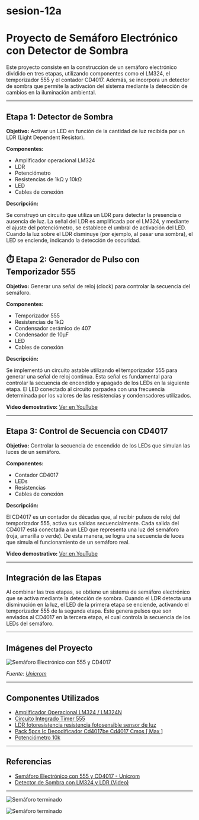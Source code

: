 # sesion-12a

#  Proyecto de Semáforo Electrónico con Detector de Sombra

Este proyecto consiste en la construcción de un semáforo electrónico dividido en tres etapas, utilizando componentes como el LM324, el temporizador 555 y el contador CD4017. Además, se incorpora un detector de sombra que permite la activación del sistema mediante la detección de cambios en la iluminación ambiental.

---

##  Etapa 1: Detector de Sombra

**Objetivo:** Activar un LED en función de la cantidad de luz recibida por un LDR (Light Dependent Resistor).

**Componentes:**

- Amplificador operacional LM324
- LDR
- Potenciómetro
- Resistencias de 1kΩ y 10kΩ
- LED
- Cables de conexión

**Descripción:**

Se construyó un circuito que utiliza un LDR para detectar la presencia o ausencia de luz. La señal del LDR es amplificada por el LM324, y mediante el ajuste del potenciómetro, se establece el umbral de activación del LED. Cuando la luz sobre el LDR disminuye (por ejemplo, al pasar una sombra), el LED se enciende, indicando la detección de oscuridad.

## ⏱️ Etapa 2: Generador de Pulso con Temporizador 555

**Objetivo:** Generar una señal de reloj (clock) para controlar la secuencia del semáforo.

**Componentes:**

- Temporizador 555
- Resistencias de 1kΩ
- Condensador cerámico de 407
- Condensador de 10μF
- LED
- Cables de conexión

**Descripción:**

Se implementó un circuito astable utilizando el temporizador 555 para generar una señal de reloj continua. Esta señal es fundamental para controlar la secuencia de encendido y apagado de los LEDs en la siguiente etapa. El LED conectado al circuito parpadea con una frecuencia determinada por los valores de las resistencias y condensadores utilizados.

 **Video demostrativo:** [Ver en YouTube](https://youtube.com/shorts/mgrAHHeYQ6E?si=prMKpFH1SpHApSDG)

---

##  Etapa 3: Control de Secuencia con CD4017

**Objetivo:** Controlar la secuencia de encendido de los LEDs que simulan las luces de un semáforo.

**Componentes:**

- Contador CD4017
- LEDs
- Resistencias
- Cables de conexión

**Descripción:**

El CD4017 es un contador de décadas que, al recibir pulsos de reloj del temporizador 555, activa sus salidas secuencialmente. Cada salida del CD4017 está conectada a un LED que representa una luz del semáforo (roja, amarilla o verde). De esta manera, se logra una secuencia de luces que simula el funcionamiento de un semáforo real.

 **Video demostrativo:** [Ver en YouTube](https://youtube.com/shorts/evfKeNUtCkc?si=M1l-2M8OVpoLcswX)

---

##  Integración de las Etapas

Al combinar las tres etapas, se obtiene un sistema de semáforo electrónico que se activa mediante la detección de sombra. Cuando el LDR detecta una disminución en la luz, el LED de la primera etapa se enciende, activando el temporizador 555 de la segunda etapa. Este genera pulsos que son enviados al CD4017 en la tercera etapa, el cual controla la secuencia de los LEDs del semáforo.

---

##  Imágenes del Proyecto

![Semáforo Electrónico con 555 y CD4017](https://unicrom.com/wp-content/uploads/2023/04/Semaforo-electronico-con-555-y-4017.png)

*Fuente: [Unicrom](https://unicrom.com/semaforo-electronico-con-555-y-4017/)*

---

##  Componentes Utilizados

- [Amplificador Operacional LM324 / LM324N](https://chatgpt.com/?hints=search&q=Amplificador+Operacional+LM324+%2F+LM324N+%7C+Env%C3%ADo+a+todo+Chile)
- [Circuito Integrado Timer 555](https://chatgpt.com/?hints=search&q=Circuito+Integrado+Timer+555)
- [LDR fotoresistencia resistencia fotosensible sensor de luz](https://chatgpt.com/?hints=search&q=LDR+fotoresistencia+resistencia+fotosensible+sensor+de+luz)
- [Pack 5pcs Ic Decodificador Cd4017be Cd4017 Cmos [ Max ]](https://chatgpt.com/?hints=search&q=Pack+5pcs+Ic+Decodificador+Cd4017be+Cd4017+Cmos+%5B+Max+%5D)
- [Potenciómetro 10k](https://chatgpt.com/?hints=search&q=Potenci%C3%B3metro+10k)

---

##  Referencias

- [Semáforo Electrónico con 555 y CD4017 - Unicrom](https://unicrom.com/semaforo-electronico-con-555-y-4017/)
- [Detector de Sombra con LM324 y LDR (Video)](https://www.youtube.com/watch?v=aLV8XfISqdE)

---

![Semáforo terminado](https://unicrom.com/wp-content/uploads/semaforo-electronico-temp-555-cont-decad-4017.png)

![Semáforo terminado](https://image.easyeda.com/components/3b5d2e3af1b9406093e45f113e7bf828.png)




